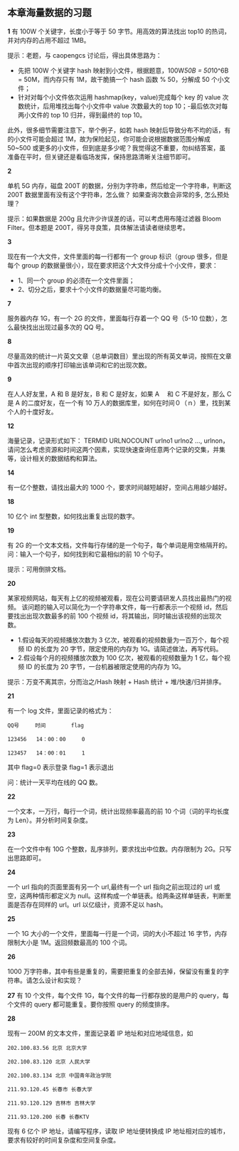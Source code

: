 ## 本章海量数据的习题

**1**
有 100W 个关键字，长度小于等于 50 字节。用高效的算法找出 top10 的热词，并对内存的占用不超过 1MB。

提示：老题，与 caopengcs 讨论后，得出具体思路为：

- 先把 100W 个关键字 hash 映射到小文件，根据题意，100W*50B = 50*10^6B = 50M，而内存只有 1M，故干脆搞一个 hash 函数 % 50，分解成 50 个小文件；
- 针对对每个小文件依次运用 hashmap(key，value)完成每个 key 的 value 次数统计，后用堆找出每个小文件中 value 次数最大的 top 10；-最后依次对每两小文件的 top 10 归并，得到最终的 top 10。

此外，很多细节需要注意下，举个例子，如若 hash 映射后导致分布不均的话，有的小文件可能会超过 1M，故为保险起见，你可能会说根据数据范围分解成 50~500 或更多的小文件，但到底是多少呢？我觉得这不重要，勿纠结答案，虽准备在平时，但关键还是看临场发挥，保持思路清晰关注细节即可。

**2**

单机 5G 内存，磁盘 200T 的数据，分别为字符串，然后给定一个字符串，判断这 200T 数据里面有没有这个字符串，怎么做？
如果查询次数会非常的多, 怎么预处理？

提示：如果数据是 200g 且允许少许误差的话，可以考虑用布隆过滤器 Bloom Filter。但本题是 200T，得另寻良策，具体解法请读者继续思考。

**3**

现在有一个大文件，文件里面的每一行都有一个 group 标识（group 很多，但是每个 group 的数据量很小），现在要求把这个大文件分成十个小文件，要求：

- 1、同一个 group 的必须在一个文件里面；
- 2、切分之后，要求十个小文件的数据量尽可能均衡。

**7**

服务器内存 1G，有一个 2G 的文件，里面每行存着一个 QQ 号（5-10 位数），怎么最快找出出现过最多次的 QQ 号。

**8**

尽量高效的统计一片英文文章（总单词数目）里出现的所有英文单词，按照在文章中首次出现的顺序打印输出该单词和它的出现次数。

**9**

在人人好友里，A 和 B 是好友，B 和 C 是好友，如果 A 　和 C 不是好友，那么 C 是 A 的二度好友，在一个有 10 万人的数据库里，如何在时间０（ｎ）里，找到某个人的十度好友。

**12**

海量记录，记录形式如下： TERMID URLNOCOUNT urlno1 urlno2 ..., urlnon，请问怎么考虑资源和时间这两个因素，实现快速查询任意两个记录的交集，并集等，设计相关的数据结构和算法。

**14**

有一亿个整数，请找出最大的 1000 个，要求时间越短越好，空间占用越少越好。

**18**

10 亿个 int 型整数，如何找出重复出现的数字。

**19**

有 2G 的一个文本文档，文件每行存储的是一个句子，每个单词是用空格隔开的。问：输入一个句子，如何找到和它最相似的前 10 个句子。

提示：可用倒排文档。

**20**

某家视频网站，每天有上亿的视频被观看，现在公司要请研发人员找出最热门的视频。
该问题的输入可以简化为一个字符串文件，每一行都表示一个视频 id，然后要找出出现次数最多的前 100 个视频 id，将其输出，同时输出该视频的出现次数。

- 1.假设每天的视频播放次数为 3 亿次，被观看的视频数量为一百万个，每个视频 ID 的长度为 20 字节，限定使用的内存为 1G。请简述做法，再写代码。
- 2.假设每个月的视频播放次数为 100 亿次，被观看的视频数量为 1 亿，每个视频 ID 的长度为 20 字节，一台机器被限定使用的内存为 1G。

提示：万变不离其宗，分而治之/Hash 映射 + Hash 统计 + 堆/快速/归并排序。

**21**

有一个 log 文件，里面记录的格式为：

    QQ号     时间        flag

    123456   14：00：00     0

    123457   14：00：01     1

其中 flag=0 表示登录 flag=1 表示退出

问：统计一天平均在线的 QQ 数。

**22**

一个文本，一万行，每行一个词，统计出现频率最高的前 10 个词（词的平均长度为 Len）。并分析时间复杂度。

**23**

在一个文件中有 10G 个整数，乱序排列，要求找出中位数。内存限制为 2G。只写出思路即可。

**24**

一个 url 指向的页面里面有另一个 url,最终有一个 url 指向之前出现过的 url 或空，这两种情形都定义为 null。这样构成一个单链表。给两条这样单链表，判断里面是否存在同样的 url。url 以亿级计，资源不足以 hash。

**25**

一个 1G 大小的一个文件，里面每一行是一个词，词的大小不超过 16 字节，内存限制大小是 1M。返回频数最高的 100 个词。

**26**

1000 万字符串，其中有些是重复的，需要把重复的全部去掉，保留没有重复的字符串。请怎么设计和实现？

**27**
有 10 个文件，每个文件 1G，每个文件的每一行都存放的是用户的 query，每个文件的 query 都可能重复。要你按照 query 的频度排序。

**28**

现有一 200M 的文本文件，里面记录着 IP 地址和对应地域信息，如

    202.100.83.56 北京 北京大学

    202.100.83.120 北京 人民大学

    202.100.83.134 北京 中国青年政治学院

    211.93.120.45 长春市 长春大学

    211.93.120.129 吉林市 吉林大学

    211.93.120.200 长春 长春KTV

现有 6 亿个 IP 地址，请编写程序，读取 IP 地址便转换成 IP 地址相对应的城市，要求有较好的时间复杂度和空间复杂度。
